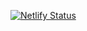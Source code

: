 





















[![Netlify Status](https://api.netlify.com/api/v1/badges/b2a2d7f6-fe25-4389-acae-aaad59040e44/deploy-status)](https://app.netlify.com/sites/nquenanportofolio/deploys)
